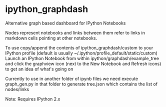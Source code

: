 ipython_graphdash
=================

Alternative graph based dashboard for IPython Notebooks

Nodes represent notebooks and links between them refer to links in markdown cells pointing at other notebooks.

To use copy/append the contents of ipython_graphdash/custom to your IPython profile (default is usually ~/.ipython/profile_default/static/custom)
Launch an IPython Notebook from within ipython/graphdash/example_tree and click the graphview icon (next to the New Notebook and Refresh icons) to get an idea of what's going on

Currently to use in another folder of ipynb files we need execute graph_gen.py in that folder to generate tree.json which contains the list of nodes/links

Note: Requires IPython 2.x
